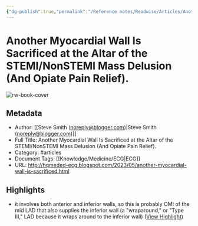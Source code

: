 ```yaml
---
{"dg-publish":true,"permalink":"/Reference notes/Readwise/Articles/Another Myocardial Wall Is Sacrificed at the Altar of the STEMINonSTEMI Mass Delusion (And Opiate Pain Relief)./"}
---
```


# Another Myocardial Wall Is Sacrificed at the Altar of the STEMI/NonSTEMI Mass Delusion (And Opiate Pain Relief).

![rw-book-cover](https://blogger.googleusercontent.com/img/b/R29vZ2xl/AVvXsEh9ISnhVzvG-5vGYmPfp95Iw9UkR0gvuY8f-oNiMO_bPpYmZI2SoddMPSobB0CBCmVv3F_ShbD4kadxkdrHkT0wq71t-psVuH1-sh6N6s-WVmrpANVtYReuQJJsFY6upyGnHQsoop8oCSFP4rbVNetLlCohAgHgyYjnidvxJqRQAAA_GNDI_nhZ5Z3yXQ/s72-w640-h282-c/Chest%20Pain%20number%201%20de%20Winter.png)

## Metadata
- Author: [[Steve Smith (noreply@blogger.com)\|Steve Smith (noreply@blogger.com)]]
- Full Title: Another Myocardial Wall Is Sacrificed at the Altar of the STEMI/NonSTEMI Mass Delusion (And Opiate Pain Relief).
- Category: #articles
- Document Tags: [[Knowledge/Medicine/ECG\|ECG]] 
- URL: http://hqmeded-ecg.blogspot.com/2023/05/another-myocardial-wall-is-sacrificed.html

## Highlights
- it involves both anterior and inferior walls, so this is probably OMI of the mid LAD that also supplies the inferior wall (a "wraparound," or "Type III," LAD because it wraps around to the inferior wall) ([View Highlight](https://read.readwise.io/read/01h1vn26ez3v1jg1mcsw7y1vtw))
